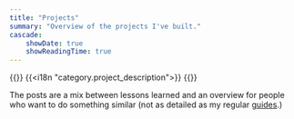 ```yaml
---
title: "Projects"
summary: "Overview of the projects I've built."
cascade:
    showDate: true
    showReadingTime: true
---
```


{{<lead>}}
{{<i18n "category.project_description">}}
{{</lead>}}

The posts are a mix between lessons learned and an overview for people who want to
do something similar (not as detailed as my regular [guides](guide).)
